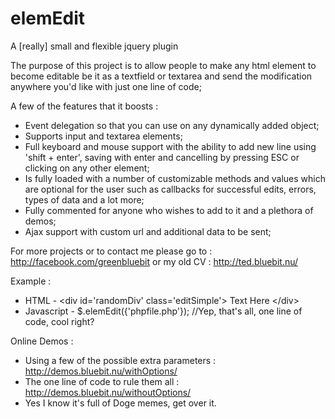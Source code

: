 elemEdit
========

A [really] small and flexible jquery plugin

The purpose of this project is to allow people to make any html element to become editable be it as a textfield or textarea and send the modification anywhere you'd like with just one line of code;

A few of the features that it boosts : 

* Event delegation so that you can use on any dynamically added object;
* Supports input and textarea elements;
* Full keyboard and mouse support with the ability to add new line using 'shift + enter', saving with enter and cancelling by
pressing ESC or clicking on any other element;
* Is fully loaded with a number of customizable methods and values which are optional for the user such as callbacks for
successful edits, errors, types of data and a lot more;
* Fully commented for anyone who wishes to add to it and a plethora of demos;
* Ajax support with custom url and additional data to be sent;

For more projects or to contact me please go to : http://facebook.com/greenbluebit or my old CV : http://ted.bluebit.nu/

Example :

* HTML - &lt;div id='randomDiv' class='editSimple'&gt; Text Here &lt;/div&gt;
* Javascript - $.elemEdit({'phpfile.php'}); //Yep, that's all, one line of code, cool right?

Online Demos :

* Using a few of the possible extra parameters : http://demos.bluebit.nu/withOptions/
* The one line of code to rule them all : http://demos.bluebit.nu/withoutOptions/
* Yes I know it's full of Doge memes, get over it.
